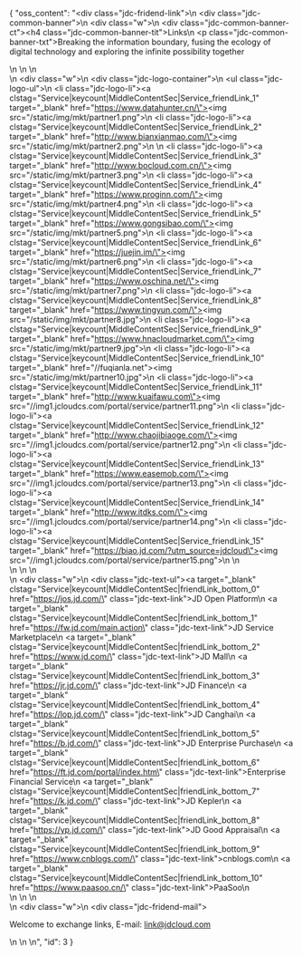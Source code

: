 {
    "oss_content": "<div class=\"jdc-fridend-link\">\n  <div class=\"jdc-common-banner\">\n    <div class=\"w\">\n      <div class=\"jdc-common-banner-ct\"><h4 class=\"jdc-common-banner-tit\">Links</h4>\n        <p class=\"jdc-common-banner-txt\">Breaking the information boundary, fusing the ecology of digital technology and exploring the infinite possibility together </p></div>\n    </div>\n  </div>\n  <div>\n    <div class=\"w\">\n      <div class=\"jdc-logo-container\">\n        <ul class=\"jdc-logo-ul\">\n          <li class=\"jdc-logo-li\"><a clstag=\"Service|keycount|MiddleContentSec|Service_friendLink_1\" target=\"_blank\" href=\"https://www.datahunter.cn/\"><img src=\"/static/img/mkt/partner1.png\"></a></li>\n          <li class=\"jdc-logo-li\"><a clstag=\"Service|keycount|MiddleContentSec|Service_friendLink_2\" target=\"_blank\" href=\"http://www.bianxianmao.com/\"><img src=\"/static/img/mkt/partner2.png\"></a>\n          </li>\n          <li class=\"jdc-logo-li\"><a clstag=\"Service|keycount|MiddleContentSec|Service_friendLink_3\" target=\"_blank\" href=\"http://www.bocloud.com.cn/\"><img src=\"/static/img/mkt/partner3.png\"></a></li>\n          <li class=\"jdc-logo-li\"><a clstag=\"Service|keycount|MiddleContentSec|Service_friendLink_4\" target=\"_blank\" href=\"https://www.proginn.com/\"><img src=\"/static/img/mkt/partner4.png\"></a></li>\n          <li class=\"jdc-logo-li\"><a clstag=\"Service|keycount|MiddleContentSec|Service_friendLink_5\" target=\"_blank\" href=\"https://www.gongsibao.com/\"><img src=\"/static/img/mkt/partner5.png\"></a></li>\n          <li class=\"jdc-logo-li\"><a clstag=\"Service|keycount|MiddleContentSec|Service_friendLink_6\" target=\"_blank\" href=\"https://juejin.im/\"><img src=\"/static/img/mkt/partner6.png\"></a></li>\n          <li class=\"jdc-logo-li\"><a clstag=\"Service|keycount|MiddleContentSec|Service_friendLink_7\" target=\"_blank\" href=\"https://www.oschina.net/\"><img src=\"/static/img/mkt/partner7.png\"></a></li>\n          <li class=\"jdc-logo-li\"><a clstag=\"Service|keycount|MiddleContentSec|Service_friendLink_8\" target=\"_blank\" href=\"https://www.tingyun.com/\"><img src=\"/static/img/mkt/partner8.jpg\"></a></li>\n          <li class=\"jdc-logo-li\"><a clstag=\"Service|keycount|MiddleContentSec|Service_friendLink_9\" target=\"_blank\" href=\"https://www.hnacloudmarket.com/\"><img src=\"/static/img/mkt/partner9.jpg\"></a></li>\n          <li class=\"jdc-logo-li\"><a clstag=\"Service|keycount|MiddleContentSec|Service_friendLink_10\" target=\"_blank\" href=\"//fuqianla.net\"><img src=\"/static/img/mkt/partner10.jpg\"></a></li>\n          <li class=\"jdc-logo-li\"><a clstag=\"Service|keycount|MiddleContentSec|Service_friendLink_11\" target=\"_blank\" href=\"http://www.kuaifawu.com\"><img src=\"//img1.jcloudcs.com/portal/service/partner11.png\"></a></li>\n          <li class=\"jdc-logo-li\"><a clstag=\"Service|keycount|MiddleContentSec|Service_friendLink_12\" target=\"_blank\" href=\"http://www.chaojibiaoge.com/\"><img src=\"//img1.jcloudcs.com/portal/service/partner12.png\"></a></li>\n          <li class=\"jdc-logo-li\"><a clstag=\"Service|keycount|MiddleContentSec|Service_friendLink_13\" target=\"_blank\" href=\"https://www.easemob.com/\"><img src=\"//img1.jcloudcs.com/portal/service/partner13.png\"></a></li>\n          <li class=\"jdc-logo-li\"><a clstag=\"Service|keycount|MiddleContentSec|Service_friendLink_14\" target=\"_blank\" href=\"http://www.itdks.com/\"><img src=\"//img1.jcloudcs.com/portal/service/partner14.png\"></a></li>\n          <li class=\"jdc-logo-li\"><a clstag=\"Service|keycount|MiddleContentSec|Service_friendLink_15\" target=\"_blank\" href=\"https://biao.jd.com/?utm_source=jdcloud\"><img src=\"//img1.jcloudcs.com/portal/service/partner15.png\"></a></li>\n        </ul>\n      </div>\n    </div>\n  </div>\n  <div>\n    <div class=\"w\">\n      <div class=\"jdc-text-ul\"><a target=\"_blank\" clstag=\"Service|keycount|MiddleContentSec|friendLink_bottom_0\" href=\"https://jos.jd.com/\" class=\"jdc-text-link\">JD Open Platform</a>\n        <a target=\"_blank\" clstag=\"Service|keycount|MiddleContentSec|friendLink_bottom_1\" href=\"https://fw.jd.com/main.action\" class=\"jdc-text-link\">JD Service Marketplace</a>\n        <a target=\"_blank\" clstag=\"Service|keycount|MiddleContentSec|friendLink_bottom_2\" href=\"https://www.jd.com/\" class=\"jdc-text-link\">JD Mall</a>\n        <a target=\"_blank\" clstag=\"Service|keycount|MiddleContentSec|friendLink_bottom_3\" href=\"https://jr.jd.com/\" class=\"jdc-text-link\">JD Finance</a>\n        <a target=\"_blank\" clstag=\"Service|keycount|MiddleContentSec|friendLink_bottom_4\" href=\"https://lop.jd.com/\" class=\"jdc-text-link\">JD Canghai</a>\n        <a target=\"_blank\" clstag=\"Service|keycount|MiddleContentSec|friendLink_bottom_5\" href=\"https://b.jd.com/\" class=\"jdc-text-link\">JD Enterprise Purchase</a>\n        <a target=\"_blank\" clstag=\"Service|keycount|MiddleContentSec|friendLink_bottom_6\" href=\"https://ft.jd.com/portal/index.htm\" class=\"jdc-text-link\">Enterprise Financial Service</a>\n        <a target=\"_blank\" clstag=\"Service|keycount|MiddleContentSec|friendLink_bottom_7\" href=\"https://k.jd.com/\" class=\"jdc-text-link\">JD Kepler</a>\n        <a target=\"_blank\" clstag=\"Service|keycount|MiddleContentSec|friendLink_bottom_8\" href=\"https://yp.jd.com/\" class=\"jdc-text-link\">JD Good Appraisal</a>\n        <a target=\"_blank\" clstag=\"Service|keycount|MiddleContentSec|friendLink_bottom_9\" href=\"https://www.cnblogs.com/\" class=\"jdc-text-link\">cnblogs.com</a>\n        <a target=\"_blank\" clstag=\"Service|keycount|MiddleContentSec|friendLink_bottom_10\" href=\"https://www.paasoo.cn/\" class=\"jdc-text-link\">PaaSoo</a>\n      </div>\n    </div>\n  </div>\n  <div>\n    <div class=\"w\">\n      <div class=\"jdc-fridend-mail\"><p>Welcome to exchange links, E-mail: link@jdcloud.com</p></div>\n    </div>\n  </div>\n</div>",
    "id": 3
}